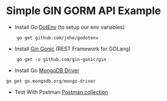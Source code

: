 

# Simple GIN GORM API Example



- Install Go [DotEnv](https://github.com/joho/godotenv) (to setup our env variables)

```
    go get github.com/joho/godotenv
```

- Install [Gin Gonic](https://gin-gonic.com/) (REST Framework for GOLang)
```
    go get -u github.com/gin-gonic/gin
```

- Install Go [MongoDB Driver](https://www.mongodb.com/docs/drivers/go/current/) 
```
go get go.mongodb.org/mongo-driver
```


- Test With Postman [Postman collection](./Gin-MongoDB.postman_collection.json) 